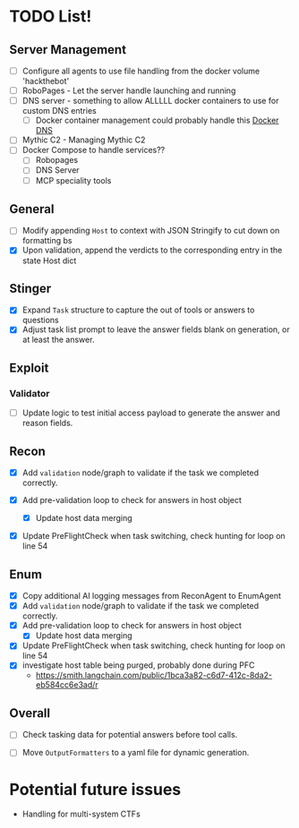 # TODO List!
## Server Management
* [ ] Configure all agents to use file handling from the docker volume 'hackthebot'
* [ ] RoboPages - Let the server handle launching and running
* [ ] DNS server - something to allow ALLLLL docker containers to use for custom DNS entries
  * [ ] Docker container management could probably handle this [Docker DNS](https://docs.docker.com/engine/network/#dns-services)
* [ ] Mythic C2 - Managing Mythic C2
* [ ] Docker Compose to handle services??
  * [ ] Robopages
  * [ ] DNS Server
  * [ ] MCP speciality tools

## General
* [ ] Modify appending `Host` to context with JSON Stringify to cut down on formatting bs
* [x] Upon validation, append the verdicts to the corresponding entry in the state Host dict

## Stinger
* [x] Expand `Task` structure to capture the out of tools or answers to questions
* [x] Adjust task list prompt to leave the answer fields blank on generation, or at least the answer.

## Exploit
### Validator
* [ ] Update logic to test initial access payload to generate the answer and reason fields.

## Recon
* [x] Add `validation` node/graph to validate if the task we completed correctly.
* [x] Add pre-validation loop to check for answers in host object
  * [x] Update host data merging
* [x] Update PreFlightCheck when task switching, check hunting for loop on line 54


## Enum
* [x] Copy additional AI logging messages from ReconAgent to EnumAgent
* [x] Add `validation` node/graph to validate if the task we completed correctly.
* [x] Add pre-validation loop to check for answers in host object
  * [x] Update host data merging
* [x] Update PreFlightCheck when task switching, check hunting for loop on line 54
* [x] investigate host table being purged, probably done during PFC
  *  https://smith.langchain.com/public/1bca3a82-c6d7-412c-8da2-eb584cc6e3ad/r

## Overall
* [ ] Check tasking data for potential answers before tool calls.
* [ ] Move `OutputFormatters` to a yaml file for dynamic generation.


# Potential future issues
* Handling for multi-system CTFs
